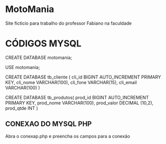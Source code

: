 # MotoMania
Site ficticio para trabalho do professor Fabiano na faculdade

# CÓDIGOS MYSQL

CREATE DATABASE motomania;

USE motomania;

CREATE DATABASE tb_cliente (
    cli_id BIGINT AUTO_INCREMENT PRIMARY KEY,
    cli_nome VARCHAR(100),
    cli_fone VARCHAR(15),
    cli_email VARCHAR(100)
)

CREATE DATABASE tb_produtos(
    prod_id BIGINT AUTO_INCREMENT PRIMARY KEY,
    prod_nome VARCHAR(100),
    prod_valor DECIMAL (10,2),
    prod_qtde INT
)

## CONEXAO DO MYSQL PHP

Abra o conexap.php e preencha os campos para a conexão